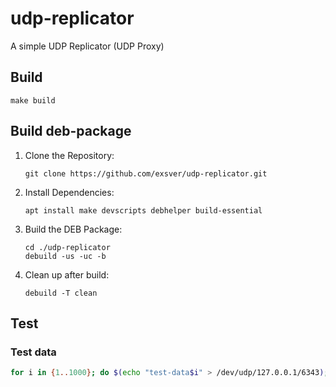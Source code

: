 # udp-replicator

A simple UDP Replicator (UDP Proxy)

## Build

```shell
make build
```

## Build deb-package

1. Clone the Repository:
    ```shell
    git clone https://github.com/exsver/udp-replicator.git
    ```
2. Install Dependencies:
    ```shell
    apt install make devscripts debhelper build-essential
    ```
3. Build the DEB Package:
    ```shell
    cd ./udp-replicator
    debuild -us -uc -b
    ```
4. Clean up after build:
    ```shell
    debuild -T clean
    ```

## Test

### Test data

```bash
for i in {1..1000}; do $(echo "test-data$i" > /dev/udp/127.0.0.1/6343); done
```

